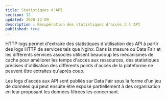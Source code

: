 ```yaml
---
title: Statistiques d'API
section: 12
updated: 2020-12-09
description : Récupération des statistiques d'accès à l'API
published: true
---
```


HTTP logs permet d'extraire des statistiques d'utilisation des API à partir des logs HTTP de services tels que Nginx. Dans la mesure ou Data Fair et les différents services associés utilisent beaucoup les mécanismes de cache pour améliorer les temps d'accès aux ressources, des statistiques précises d'utilisation des différents points d'accès de la plateforme ne peuvent être extraites qu'après coup.

Les logs d'accès aux API sont publiés sur Data Fair sous la forme d'un jeu de données qui peut ensuite être exposé partiellement à des organisation en leur proposant les données filtrées les concernant.
